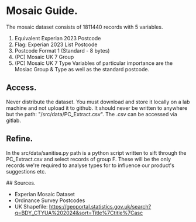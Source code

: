 # Mosaic Guide.

The mosaic dataset consists of 1811440 records with 5 variables.

1. Equivalent Experian 2023 Postcode
2. Flag: Experian 2023 List Postcode
3. Postcode Format 1 (Standard - 8 bytes)
4. (PC) Mosaic UK 7 Group
5. (PC) Mosaic UK 7 Type
   Variables of particular importance are the Mosiac Group & Type as well as the standard postcode.

## Access.

Never distribute the dataset. You must download and store it locally on a lab machine and not upload it to github. It should never be written to anywhere but the path: "/src/data/PC_Extract.csv". The .csv can be accessed via gitlab.

## Refine.

In the src/data/sanitise.py path is a python script written to sift through the PC_Extract.csv and select records of group F. These will be the only records we're required to analyse types for to influence our product's suggestions etc.

## Sources.

- Experian Mosaic Dataset
- Ordinance Survey Postcodes
- UK Shapefile: https://geoportal.statistics.gov.uk/search?q=BDY_CTYUA%202024&sort=Title%7Ctitle%7Casc
